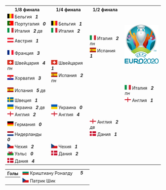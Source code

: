 <!--2021-07-10 21:43:51-->
<table class=p>
<tr>
  <th class=mb>1/8 финала</th>
  <th>1/4 финала</th>
  <th>1/2 финала</th>
  <td rowspan=8 valign=center align=center><img src="UEFA_Euro_2020.svg" width="132px"></td>
</tr>
<tr>
  <td class="col mt bb"><img width="20px" src="be.svg"> Бельгия <b> &nbsp; <i>1</i></b>
  <td>&nbsp;</td>
  <td>&nbsp;</td>
</tr>
<tr>
  <td class="col mb br"><img width="20px" src="pt.svg"> Португалия <b> &nbsp; <i>0</i></b>
  <td valign=bottom class="col bb"><img width="20px" src="be.svg"> Бельгия <b> &nbsp; <i>1</i></b>
  <td>&nbsp;</td>
</tr>
<tr>
  <td class="col mt bb br"><img width="20px" src="it.svg"> Италия <b> &nbsp; <i>2</i></b><i> дв</i>
  <td valign=top class="col br"><img width="20px" src="it.svg"> Италия <b> &nbsp; <i>2</i></b>
  <td>&nbsp;</td>
</tr>
<tr>
  <td class="col mb"><img width="20px" src="at.svg"> Австрия <b> &nbsp; <i>1</i></b>
  <td class=br>&nbsp;</td>
  <td valign=bottom class="col bb"><img width="20px" src="it.svg"> Италия <b> &nbsp; <i>2</i></b><i> пн</i>
</tr>
<tr>
  <td class="col mt bb"><img width="20px" src="fr.svg"> Франция <b> &nbsp; <i>3</i></b>
  <td class=br>&nbsp;</td>
  <td valign=top class="col br"><img width="20px" src="es.svg"> Испания <b> &nbsp; <i>1</i></b>
</tr>
<tr>
  <td class="col mb br"><img width="20px" src="ch.svg"> Швейцария <b> &nbsp; <i>4</i></b><i> пн</i>
  <td valign=bottom class="col bb br"><img width="20px" src="ch.svg"> Швейцария <b> &nbsp; <i>1</i></b>
  <td class=br>&nbsp;</td>
</tr>
<tr>
  <td class="col mt bb br"><img width="20px" src="hr.svg"> Хорватия <b> &nbsp; <i>3</i></b>
  <td valign=top class=col><img width="20px" src="es.svg"> Испания <b> &nbsp; <i>2</i></b><i> пн</i>
  <td class=br>&nbsp;</td>
</tr>
<tr>
  <td class="col mb"><img width="20px" src="es.svg"> Испания <b> &nbsp; <i>5</i></b><i> дв</i>
  <td>&nbsp;</td>
  <td class=br>&nbsp;</td>
  <td valign=bottom class="col bb"><img width="20px" src="it.svg"> Италия <b> &nbsp; <i>2</i></b><i> пн</i>
</tr>
<tr>
  <td class="col mt bb"><img width="20px" src="se.svg"> Швеция <b> &nbsp; <i>1</i></b>
  <td>&nbsp;</td>
  <td class=br>&nbsp;</td>
  <td valign=top class=col><img width="20px" src="gb-eng.svg"> Англия <b> &nbsp; <i>1</i></b>
</tr>
<tr>
  <td class="col mb br"><img width="20px" src="ua.svg"> Украина <b> &nbsp; <i>2</i></b><i> дв</i>
  <td valign=bottom class="col bb"><img width="20px" src="ua.svg"> Украина <b> &nbsp; <i>0</i></b>
  <td class=br>&nbsp;</td>
  <td>&nbsp;</td>
</tr>
<tr>
  <td class="col mt bb br"><img width="20px" src="gb-eng.svg"> Англия <b> &nbsp; <i>2</i></b>
  <td valign=top class="col br"><img width="20px" src="gb-eng.svg"> Англия <b> &nbsp; <i>4</i></b>
  <td class=br>&nbsp;</td>
  <td>&nbsp;</td>
</tr>
<tr>
  <td class="col mb"><img width="20px" src="de.svg"> Германия <b> &nbsp; <i>0</i></b>
  <td class=br>&nbsp;</td>
  <td valign=bottom class="col bb br"><img width="20px" src="gb-eng.svg"> Англия <b> &nbsp; <i>2</i></b><i> дв</i>
  <td>&nbsp;</td>
</tr>
<tr>
  <td class="col mt bb"><img width="20px" src="nl.svg"> Нидерланды <b> &nbsp; <i>0</i></b>
  <td class=br>&nbsp;</td>
  <td valign=top class=col><img width="20px" src="dk.svg"> Дания <b> &nbsp; <i>1</i></b>
  <td>&nbsp;</td>
</tr>
<tr>
  <td class="col mb br"><img width="20px" src="cz.svg"> Чехия <b> &nbsp; <i>2</i></b>
  <td valign=bottom class="col bb br"><img width="20px" src="cz.svg"> Чехия <b> &nbsp; <i>1</i></b>
  <td>&nbsp;</td>
  <td>&nbsp;</td>
</tr>
<tr>
  <td class="col mt bb br"><img width="20px" src="gb-wls.svg"> Уэльс <b> &nbsp; <i>0</i></b>
  <td valign=top class=col><img width="20px" src="dk.svg"> Дания<b> &nbsp; <i>2</i></b>
  <td>&nbsp;</td>
  <td>&nbsp;</td>
</tr>
<tr>
  <td class=col><img width="20px" src="dk.svg"> Дания <b> &nbsp; <i>4</i></b>
  <td>&nbsp;</td>
  <td>&nbsp;</td>
  <td>&nbsp;</td>
</tr>
</table>
<p>
<table class=p>
<tr>
  <th class=col> Голы </th>
  <td class=col><img width="20px" src="bg.svg"> Криштиану Роналду </td>
  <td valign=top rowspan=2>&nbsp;&nbsp;&nbsp;<b><i>5</i></b><td>
</tr>
<tr>
  <th>&nbsp;</th>
  <td class=col><img width="20px" src="cz.svg"> Патрик Шик </td>
</tr>
</table>
